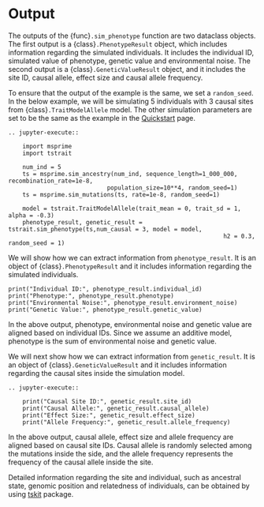 # Output

The outputs of the {func}`.sim_phenotype` function are two dataclass objects. The first output is a {class}`.PhenotypeResult` object, which includes information regarding the simulated individuals. It includes the individual ID, simulated value of phenotype, genetic value and environmental noise. The second output is a {class}`.GeneticValueResult` object, and it includes the site ID, causal allele, effect size and causal allele frequency.

To ensure that the output of the example is the same, we set a `random_seed`. In the below example, we will be simulating 5 individuals with 3 causal sites from {class}`.TraitModelAllele` model. The other simulation parameters are set to be the same as the example in the [Quickstart](quickstart.md) page.

```{eval-rst}
.. jupyter-execute::

    import msprime
    import tstrait

    num_ind = 5
    ts = msprime.sim_ancestry(num_ind, sequence_length=1_000_000, recombination_rate=1e-8,
                            population_size=10**4, random_seed=1)
    ts = msprime.sim_mutations(ts, rate=1e-8, random_seed=1)

    model = tstrait.TraitModelAllele(trait_mean = 0, trait_sd = 1, alpha = -0.3)
    phenotype_result, genetic_result = tstrait.sim_phenotype(ts,num_causal = 3, model = model,
                                                             h2 = 0.3, random_seed = 1)
```

We will show how we can extract information from `phenotype_result`. It is an object of {class}`.PhenotypeResult` and it includes information regarding the simulated individuals.

```{code-cell} ipython3
print("Individual ID:", phenotype_result.individual_id)
print("Phenotype:", phenotype_result.phenotype)
print("Environmental Noise:", phenotype_result.environment_noise)
print("Genetic Value:", phenotype_result.genetic_value)
```

In the above output, phenotype, environmental noise and genetic value are aligned based on individual IDs. Since we assume an additive model, phenotype is the sum of environmental noise and genetic value.

We will next show how we can extract information from `genetic_result`. It is an object of {class}`.GeneticValueResult` and it includes information regarding the causal sites inside the simulation model.

```{eval-rst}
.. jupyter-execute::

    print("Causal Site ID:", genetic_result.site_id)
    print("Causal Allele:", genetic_result.causal_allele)
    print("Effect Size:", genetic_result.effect_size)
    print("Allele Frequency:", genetic_result.allele_frequency)
```

In the above output, causal allele, effect size and allele frequency are aligned based on causal site IDs. Causal allele is randomly selected among the mutations inside the side, and the allele frequency represents the frequency of the causal allele inside the site.

Detailed information regarding the site and individual, such as ancestral state, genomic position and relatedness of individuals, can be obtained by using [tskit](https://tskit.dev/tskit/docs/stable/introduction.html) package.